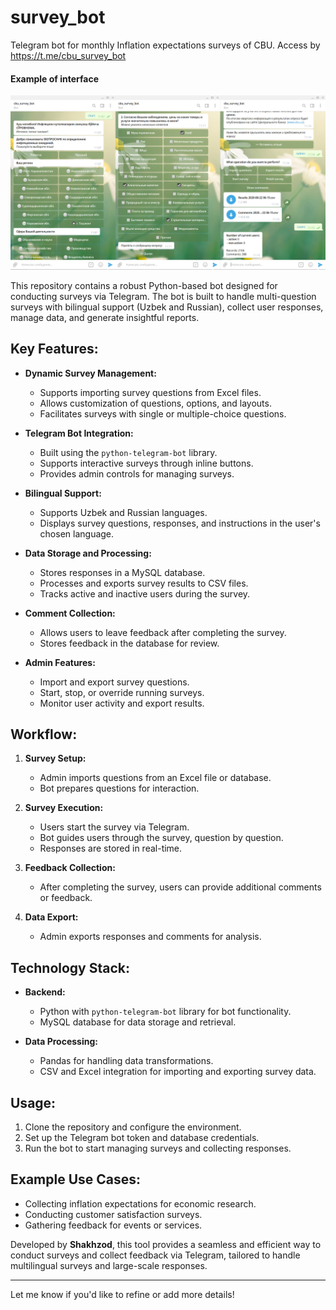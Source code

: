 # survey_bot
Telegram bot for monthly Inflation expectations surveys of CBU.
Access by https://t.me/cbu_survey_bot

#### Example of interface
![example](Survey_bot.jpg)

This repository contains a robust Python-based bot designed for conducting surveys via Telegram. The bot is built to handle multi-question surveys with bilingual support (Uzbek and Russian), collect user responses, manage data, and generate insightful reports.

## Key Features:
- **Dynamic Survey Management:**
  - Supports importing survey questions from Excel files.
  - Allows customization of questions, options, and layouts.
  - Facilitates surveys with single or multiple-choice questions.

- **Telegram Bot Integration:**
  - Built using the `python-telegram-bot` library.
  - Supports interactive surveys through inline buttons.
  - Provides admin controls for managing surveys.

- **Bilingual Support:**
  - Supports Uzbek and Russian languages.
  - Displays survey questions, responses, and instructions in the user's chosen language.

- **Data Storage and Processing:**
  - Stores responses in a MySQL database.
  - Processes and exports survey results to CSV files.
  - Tracks active and inactive users during the survey.

- **Comment Collection:**
  - Allows users to leave feedback after completing the survey.
  - Stores feedback in the database for review.

- **Admin Features:**
  - Import and export survey questions.
  - Start, stop, or override running surveys.
  - Monitor user activity and export results.

## Workflow:
1. **Survey Setup:**
   - Admin imports questions from an Excel file or database.
   - Bot prepares questions for interaction.

2. **Survey Execution:**
   - Users start the survey via Telegram.
   - Bot guides users through the survey, question by question.
   - Responses are stored in real-time.

3. **Feedback Collection:**
   - After completing the survey, users can provide additional comments or feedback.

4. **Data Export:**
   - Admin exports responses and comments for analysis.

## Technology Stack:
- **Backend:**
  - Python with `python-telegram-bot` library for bot functionality.
  - MySQL database for data storage and retrieval.

- **Data Processing:**
  - Pandas for handling data transformations.
  - CSV and Excel integration for importing and exporting survey data.

## Usage:
1. Clone the repository and configure the environment.
2. Set up the Telegram bot token and database credentials.
3. Run the bot to start managing surveys and collecting responses.

## Example Use Cases:
- Collecting inflation expectations for economic research.
- Conducting customer satisfaction surveys.
- Gathering feedback for events or services.

Developed by **Shakhzod**, this tool provides a seamless and efficient way to conduct surveys and collect feedback via Telegram, tailored to handle multilingual surveys and large-scale responses. 

---

Let me know if you'd like to refine or add more details!
